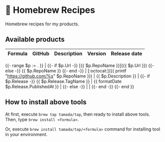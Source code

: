 # :beer: Homebrew Recipes

Homebrew recipes for my products.

## Available products

| Formula | GitHub | Description | Version | Release date |
|---------|--------|-------------|---------|--------------|
{{- range $p := . }}
|
  {{- if $p.Url -}}
    [{{ $p.RepoName }}]({{ $p.Url }})
  {{- else -}}
    {{ $p.RepoName }}
  {{- end -}}
| [:octocat:]({{ printf "https://github.com/%s" $p.RepoName }}) | {{ $p.Description }} | 
  {{- if $p.Release -}}
    {{ $p.Release.TagName }} | {{ formatDate $p.Release.PublishedAt }} |
  {{- else -}}
    | |
  {{- end -}}
{{- end }}


## How to install above tools

At first, execute `brew tap tamada/tap`, then ready to install above tools.
Then, type `brew install <formula>`.

Or, execute `brew install tamada/tap/<formula>` command for installing tool in your environment.
